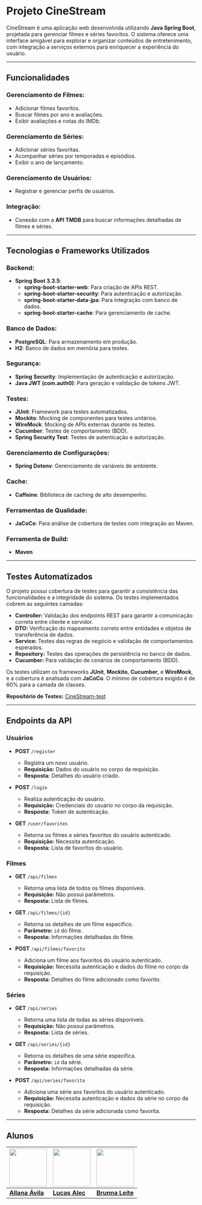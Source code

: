# Projeto CineStream

CineStream é uma aplicação web desenvolvida utilizando **Java Spring Boot**, projetada para gerenciar filmes e séries favoritos. O sistema oferece uma interface amigável para explorar e organizar conteúdos de entretenimento, com integração a serviços externos para enriquecer a experiência do usuário.

---

## Funcionalidades

### Gerenciamento de Filmes:
- Adicionar filmes favoritos.
- Buscar filmes por ano e avaliações.
- Exibir avaliações e notas do IMDb.

### Gerenciamento de Séries:
- Adicionar séries favoritas.
- Acompanhar séries por temporadas e episódios.
- Exibir o ano de lançamento.

### Gerenciamento de Usuários:
- Registrar e gerenciar perfis de usuários.

### Integração:
- Conexão com a **API TMDB** para buscar informações detalhadas de filmes e séries.

---

## Tecnologias e Frameworks Utilizados

### Backend:
- **Spring Boot 3.3.5**:
  - **spring-boot-starter-web**: Para criação de APIs REST.
  - **spring-boot-starter-security**: Para autenticação e autorização.
  - **spring-boot-starter-data-jpa**: Para integração com banco de dados.
  - **spring-boot-starter-cache**: Para gerenciamento de cache.

### Banco de Dados:
- **PostgreSQL**: Para armazenamento em produção.
- **H2**: Banco de dados em memória para testes.

### Segurança:
- **Spring Security**: Implementação de autenticação e autorização.
- **Java JWT (com.auth0)**: Para geração e validação de tokens JWT.

### Testes:
- **JUnit**: Framework para testes automatizados.
- **Mockito**: Mocking de componentes para testes unitários.
- **WireMock**: Mocking de APIs externas durante os testes.
- **Cucumber**: Testes de comportamento (BDD).
- **Spring Security Test**: Testes de autenticação e autorização.

### Gerenciamento de Configurações:
- **Spring Dotenv**: Gerenciamento de variáveis de ambiente.

### Cache:
- **Caffeine**: Biblioteca de caching de alto desempenho.

### Ferramentas de Qualidade:
- **JaCoCo**: Para análise de cobertura de testes com integração ao Maven.

### Ferramenta de Build:
- **Maven**

---

## Testes Automatizados

O projeto possui cobertura de testes para garantir a consistência das funcionalidades e a integridade do sistema. Os testes implementados cobrem as seguintes camadas:

- **Controller:** Validação dos endpoints REST para garantir a comunicação correta entre cliente e servidor.
- **DTO:** Verificação do mapeamento correto entre entidades e objetos de transferência de dados.
- **Service:** Testes das regras de negócio e validação de comportamentos esperados.
- **Repository:** Testes das operações de persistência no banco de dados.
- **Cucumber:** Para validação de cenários de comportamento (BDD).

Os testes utilizam os frameworks **JUnit**, **Mockito**, **Cucumber**, e **WireMock**, e a cobertura é analisada com **JaCoCo**. O mínimo de cobertura exigido é de 60% para a camada de classes.

**Repositório de Testes:** [CineStream-test](https://github.com/allanaavila/CineStream-test)

---

## Endpoints da API

### Usuários
- **POST** `/register`
  - Registra um novo usuário.
  - **Requisição:** Dados do usuário no corpo da requisição.
  - **Resposta:** Detalhes do usuário criado.

- **POST** `/login`
  - Realiza autenticação do usuário.
  - **Requisição:** Credenciais do usuário no corpo da requisição.
  - **Resposta:** Token de autenticação.

- **GET** `/user/favorites`
  - Retorna os filmes e séries favoritos do usuário autenticado.
  - **Requisição:** Necessita autenticação.
  - **Resposta:** Lista de favoritos do usuário.

### Filmes
- **GET** `/api/filmes`
  - Retorna uma lista de todos os filmes disponíveis.
  - **Requisição:** Não possui parâmetros.
  - **Resposta:** Lista de filmes.

- **GET** `/api/filmes/{id}`
  - Retorna os detalhes de um filme específico.
  - **Parâmetro:** `id` do filme.
  - **Resposta:** Informações detalhadas do filme.

- **POST** `/api/filmes/favorito`
  - Adiciona um filme aos favoritos do usuário autenticado.
  - **Requisição:** Necessita autenticação e dados do filme no corpo da requisição.
  - **Resposta:** Detalhes do filme adicionado como favorito.

### Séries
- **GET** `/api/series`
  - Retorna uma lista de todas as séries disponíveis.
  - **Requisição:** Não possui parâmetros.
  - **Resposta:** Lista de séries.

- **GET** `/api/series/{id}`
  - Retorna os detalhes de uma série específica.
  - **Parâmetro:** `id` da série.
  - **Resposta:** Informações detalhadas da série.

- **POST** `/api/series/favorita`
  - Adiciona uma série aos favoritos do usuário autenticado.
  - **Requisição:** Necessita autenticação e dados da série no corpo da requisição.
  - **Resposta:** Detalhes da série adicionada como favorita.

---

## Alunos

| <img src="https://avatars.githubusercontent.com/u/61765668?v=4" width="100"> | <img src="https://avatars.githubusercontent.com/u/89415462?v=4" width="100"> | <img src="https://avatars.githubusercontent.com/u/114600184?v=4" width="100"> |
|------------------------------------------------------------------------------|------------------------------------------------------------------------------|------------------------------------------------------------------------------|
| [**Allana Ávila**](https://github.com/allanaavila)                           | [**Lucas Alec**](https://github.com/LucasAlec)                              | [**Brunna Leite**](https://github.com/brunnafelix)                           |



